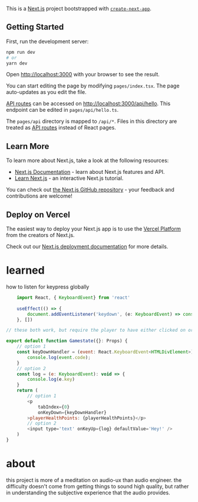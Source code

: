 This is a [Next.js](https://nextjs.org/) project bootstrapped with [`create-next-app`](https://github.com/vercel/next.js/tree/canary/packages/create-next-app).

## Getting Started

First, run the development server:

```bash
npm run dev
# or
yarn dev
```

Open [http://localhost:3000](http://localhost:3000) with your browser to see the result.

You can start editing the page by modifying `pages/index.tsx`. The page auto-updates as you edit the file.

[API routes](https://nextjs.org/docs/api-routes/introduction) can be accessed on [http://localhost:3000/api/hello](http://localhost:3000/api/hello). This endpoint can be edited in `pages/api/hello.ts`.

The `pages/api` directory is mapped to `/api/*`. Files in this directory are treated as [API routes](https://nextjs.org/docs/api-routes/introduction) instead of React pages.

## Learn More

To learn more about Next.js, take a look at the following resources:

- [Next.js Documentation](https://nextjs.org/docs) - learn about Next.js features and API.
- [Learn Next.js](https://nextjs.org/learn) - an interactive Next.js tutorial.

You can check out [the Next.js GitHub repository](https://github.com/vercel/next.js/) - your feedback and contributions are welcome!

## Deploy on Vercel

The easiest way to deploy your Next.js app is to use the [Vercel Platform](https://vercel.com/new?utm_medium=default-template&filter=next.js&utm_source=create-next-app&utm_campaign=create-next-app-readme) from the creators of Next.js.

Check out our [Next.js deployment documentation](https://nextjs.org/docs/deployment) for more details.


# learned

how to listen for keypress globally

```ts
    import React, { KeyboardEvent} from 'react'
    
    useEffect(() => {
        document.addEventListener('keydown', (e: KeyboardEvent) => console.log(e))
    }, [])
```

```js
// these both work, but require the player to have either clicked on or tabbed to the dom element. could be useful later

export default function Gamestate({}: Props) {
    // option 1
    const keyDownHandler = (event: React.KeyboardEvent<HTMLDivElement>) => {
        console.log(event.code);
    }
    // option 2
    const log = (e: KeyboardEvent): void => {
        console.log(e.key)
    }
    return (
        // option 1
        <p 
            tabIndex={0} 
            onKeyDown={keyDownHandler} 
        >playerHealthPoints: {playerHealthPoints}</p>
        // option 2
        <input type='text' onKeyUp={log} defaultValue='Hey!' />
    )
}
```

# about

this project is more of a meditation on audio-ux than audio engineer. the difficulty doesn't come from getting things to sound high quality, but rather in understanding the subjective experience that the audio provides.